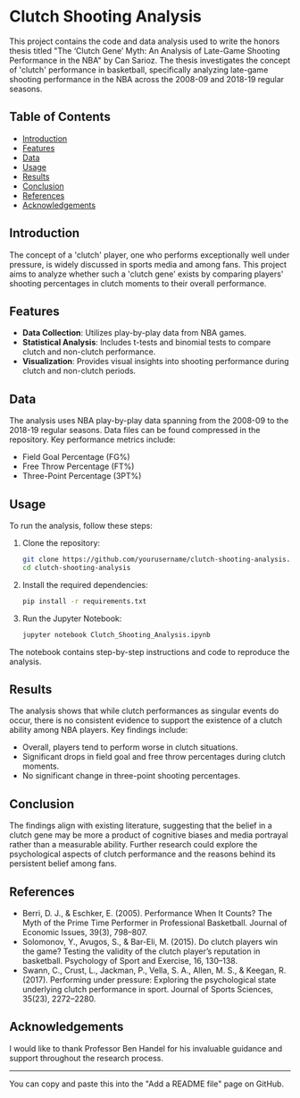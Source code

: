 # Clutch Shooting Analysis

This project contains the code and data analysis used to write the honors thesis titled "The ‘Clutch Gene’ Myth: An Analysis of Late-Game Shooting Performance in the NBA" by Can Sarioz. The thesis investigates the concept of 'clutch' performance in basketball, specifically analyzing late-game shooting performance in the NBA across the 2008-09 and 2018-19 regular seasons.

## Table of Contents
- [Introduction](#introduction)
- [Features](#features)
- [Data](#data)
- [Usage](#usage)
- [Results](#results)
- [Conclusion](#conclusion)
- [References](#references)
- [Acknowledgements](#acknowledgements)

## Introduction

The concept of a 'clutch' player, one who performs exceptionally well under pressure, is widely discussed in sports media and among fans. This project aims to analyze whether such a 'clutch gene' exists by comparing players' shooting percentages in clutch moments to their overall performance.

## Features

- **Data Collection**: Utilizes play-by-play data from NBA games.
- **Statistical Analysis**: Includes t-tests and binomial tests to compare clutch and non-clutch performance.
- **Visualization**: Provides visual insights into shooting performance during clutch and non-clutch periods.

## Data

The analysis uses NBA play-by-play data spanning from the 2008-09 to the 2018-19 regular seasons. Data files can be found compressed in the repository. Key performance metrics include:
- Field Goal Percentage (FG%)
- Free Throw Percentage (FT%)
- Three-Point Percentage (3PT%)

## Usage

To run the analysis, follow these steps:

1. Clone the repository:
    ```bash
    git clone https://github.com/yourusername/clutch-shooting-analysis.git
    cd clutch-shooting-analysis
    ```

2. Install the required dependencies:
    ```bash
    pip install -r requirements.txt
    ```

3. Run the Jupyter Notebook:
    ```bash
    jupyter notebook Clutch_Shooting_Analysis.ipynb
    ```

The notebook contains step-by-step instructions and code to reproduce the analysis.

## Results

The analysis shows that while clutch performances as singular events do occur, there is no consistent evidence to support the existence of a clutch ability among NBA players. Key findings include:
- Overall, players tend to perform worse in clutch situations.
- Significant drops in field goal and free throw percentages during clutch moments.
- No significant change in three-point shooting percentages.

## Conclusion

The findings align with existing literature, suggesting that the belief in a clutch gene may be more a product of cognitive biases and media portrayal rather than a measurable ability. Further research could explore the psychological aspects of clutch performance and the reasons behind its persistent belief among fans.

## References

- Berri, D. J., & Eschker, E. (2005). Performance When It Counts? The Myth of the Prime Time Performer in Professional Basketball. Journal of Economic Issues, 39(3), 798–807.
- Solomonov, Y., Avugos, S., & Bar-Eli, M. (2015). Do clutch players win the game? Testing the validity of the clutch player’s reputation in basketball. Psychology of Sport and Exercise, 16, 130–138.
- Swann, C., Crust, L., Jackman, P., Vella, S. A., Allen, M. S., & Keegan, R. (2017). Performing under pressure: Exploring the psychological state underlying clutch performance in sport. Journal of Sports Sciences, 35(23), 2272–2280.

## Acknowledgements

I would like to thank Professor Ben Handel for his invaluable guidance and support throughout the research process.

---

You can copy and paste this into the "Add a README file" page on GitHub.
